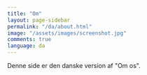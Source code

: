 ```yaml
---
title: "Om"
layout: page-sidebar
permalink: "/da/about.html"
image: "/assets/images/screenshot.jpg"
comments: true
language: da
---
```


Denne side er den danske version af "Om os".

